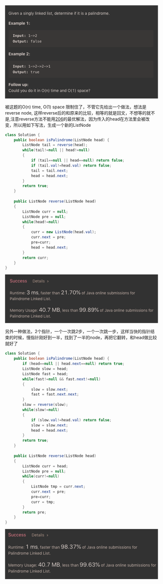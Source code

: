 ![GitHub Logo](/image/234.1.png)

被这题的O(n) time, O(1) space 限制住了，不管它先给出一个做法，想法是reverse node, 这样reverse后的和原来的比较，相等的就是回文，不想等的就不是,注意reverse方法不能用<a href="https://github.com/braveskyyu/leetcode/blob/master/easy/206.%20Reverse%20Linked%20List.md">206</a>的最优解法，因为传入的head在方法里会被改变，所以用如下写法，生成一个新的ListNode

```java
class Solution {
    public boolean isPalindrome(ListNode head) {
        ListNode tail = reverse(head);
        while(tail!=null || head!=null)
        {
            if (tail==null || head==null) return false;
            if (tail.val!=head.val) return false;
            tail = tail.next;
            head = head.next;
        }
        return true;
    }
    
    public ListNode reverse(ListNode head)
    {        
        ListNode curr = null;
        ListNode pre = null;
        while(head!=null)
        {
            curr = new ListNode(head.val);
            curr.next = pre;
            pre=curr;
            head = head.next;
        }
        return curr;
    }
}
```

![GitHub Logo](/image/234.2.png)

另外一种做法，2个指针，一个一次跳2步，一个一次跳一步，这样当快的指针结束的时候，慢指针刚好到一半，找到了一半的node，再把它翻转，和head做比较就好了

```java
class Solution {
    public boolean isPalindrome(ListNode head) {
        if (head==null || head.next==null) return true;
        ListNode slow = head;
        ListNode fast = head;
        while(fast!=null && fast.next!=null)
        {
            slow = slow.next;
            fast = fast.next.next;
        }
        slow = reverse(slow);
        while(slow!=null)
        {
            if (slow.val!=head.val) return false;
            slow = slow.next;
            head = head.next;
        }
        return true;
    }
    
    public ListNode reverse(ListNode head)
    {        
        ListNode curr = head;
        ListNode pre = null;
        while(curr!=null)
        {
            ListNode tmp = curr.next;
            curr.next = pre;
            pre=curr;
            curr = tmp;
        }
        return pre;
    }
}
```

![GitHub Logo](/image/234.3.png)